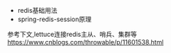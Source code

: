 - redis基础用法
- spring-redis-session原理

参考下文,lettuce连接redis主从、哨兵、集群等
https://www.cnblogs.com/throwable/p/11601538.html